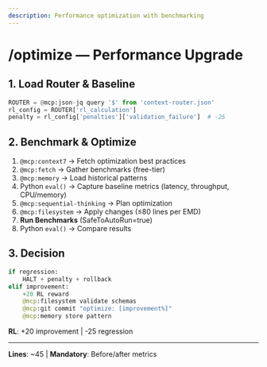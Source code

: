 ```yaml
---
description: Performance optimization with benchmarking
---
```


# /optimize — Performance Upgrade

## 1. Load Router & Baseline

```python
ROUTER = @mcp:json-jq query '$' from 'context-router.json'
rl_config = ROUTER['rl_calculation']
penalty = rl_config['penalties']['validation_failure']  # -25
```

## 2. Benchmark & Optimize

1. `@mcp:context7` → Fetch optimization best practices
2. `@mcp:fetch` → Gather benchmarks (free-tier)
3. `@mcp:memory` → Load historical patterns
4. Python `eval()` → Capture baseline metrics (latency, throughput, CPU/memory)
5. `@mcp:sequential-thinking` → Plan optimization
6. `@mcp:filesystem` → Apply changes (≤80 lines per EMD)
7. **Run Benchmarks** (SafeToAutoRun=true)
8. Python `eval()` → Compare results

## 3. Decision

```python
if regression:
    HALT + penalty + rollback
elif improvement:
    +20 RL reward
    @mcp:filesystem validate schemas
    @mcp:git commit "optimize: [improvement%]"
    @mcp:memory store pattern
```

**RL**: +20 improvement | -25 regression

---
**Lines**: ~45 | **Mandatory**: Before/after metrics
